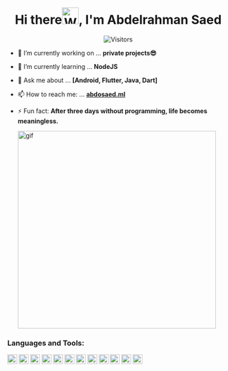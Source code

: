 <h1 align="center">Hi there<img src="https://user-images.githubusercontent.com/33700292/101157406-eec79080-35de-11eb-9543-5c57727a309b.gif" alt="Wave Emoji"  width="38px" />, I'm Abdelrahman Saed</h1>

<p align="center"> <img src="https://komarev.com/ghpvc/?username=AbdOoSaed&label=Visitors" alt="Visitors"/></p>

- 🔭 I’m currently working on ... **private projects😎**
- 🌱 I’m currently learning ... **NodeJS**
- 💬 Ask me about ... **[Android, Flutter, Java, Dart]**
- 📫 How to reach me: ... <a href="http://abdosaed.ml" target="_blank">**abdosaed.ml**</a>
- ⚡ Fun fact: **After three days without programming, life becomes meaningless.**

  <img src="https://media2.giphy.com/media/H4ETAwCJs7S9mdrFFW/giphy.gif" alt="gif" width="450" />


### Languages and Tools:

<p align="left"><img src="https://www.vectorlogo.zone/logos/java/java-vertical.svg" alt="java" width="22" height="22"/> 
    <img src="https://www.vectorlogo.zone/logos/android/android-official.svg" alt="android" width="22" height="22"/> 
  <img src="https://www.vectorlogo.zone/logos/git-scm/git-scm-icon.svg" alt="git" width="22" height="22"/> 
  <img src="https://www.vectorlogo.zone/logos/dartlang/dartlang-icon.svg" alt="dart" width="22" height="22"/>
  <img src="https://www.vectorlogo.zone/logos/flutterio/flutterio-icon.svg" alt="flutter" width="22" height="22"/>
  <img src="https://www.vectorlogo.zone/logos/firebase/firebase-icon.svg" alt="firebase" width="22" height="22"/>  
  <img src="https://www.vectorlogo.zone/logos/javascript/javascript-vertical.svg" alt="JS" width="22" height="22"/>
  <img src="https://www.vectorlogo.zone/logos/nodejs/nodejs-icon.svg" alt="nodejs" width="22" height="22"/>
  
 <img src="https://devicons.github.io/devicon/devicon.git/icons/express/express-original-wordmark.svg" alt="express" width="22" height="22"/>
 <img src="https://www.vectorlogo.zone/logos/jestjsio/jestjsio-icon.svg" alt="jest" width="22" height="22"/>
 <img src="https://devicons.github.io/devicon/devicon.git/icons/mongodb/mongodb-original-wordmark.svg" alt="mongodb" width="22" height="22"/>
 <img src="https://devicons.github.io/devicon/devicon.git/icons/redis/redis-original-wordmark.svg" alt="redis" width="22" height="22"/>
